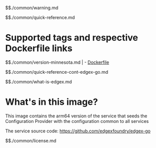 $$./common/warning.md

$$./common/quick-reference.md

# Supported tags and respective Dockerfile links

$$./common/version-minnesota.md |
        - [Dockerfile](https://github.com/edgexfoundry/edgex-go/blob/v3.0.0/cmd/core-common-config-bootstrapper/Dockerfile)

$$./common/quick-reference-cont-edgex-go.md

$$./common/what-is-edgex.md

# What's in this image?

This image contains the arm64 version of the service that seeds the Configuration Provider with the configuration common to all services

The service source code: <https://github.com/edgexfoundry/edgex-go>

$$./common/license.md

